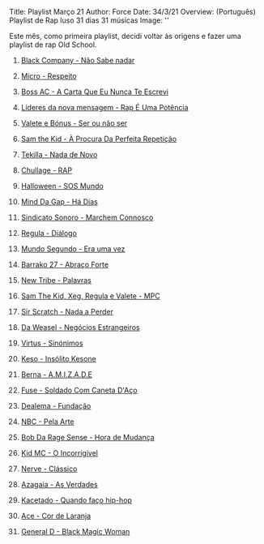 Title: Playlist Março 21
Author: Force
Date: 34/3/21
Overview: (Português) Playlist de Rap luso 31 dias 31 músicas
Image: ''

Este mês, como primeira playlist, decidi voltar às origens e fazer uma playlist de rap Old School.


1. [Black Company - Não Sabe nadar](https://www.youtube.com/watch?v=EyC7lH6fbQU)
    

2. [Micro - Respeito](https://www.youtube.com/watch?v=lWQPsFo_WVw)
    

3. [Boss AC - A Carta Que Eu Nunca Te Escrevi](https://www.youtube.com/watch?v=KEfMy-qkWWg)
    

4. [Líderes da nova mensagem - Rap É Uma Potência](https://www.youtube.com/watch?v=tDWFdOfScjQ)
    

5. [Valete e Bónus - Ser ou não ser](https://www.youtube.com/watch?v=kLy-c5c82JQ)
    

6. [Sam the Kid - À Procura Da Perfeita Repetição](https://www.youtube.com/watch?v=svLIEwCZE7c)


7. [Tekilla - Nada de Novo](https://www.youtube.com/watch?v=9HORERKxD3Y&t=51s)


8. [Chullage - RAP](https://www.youtube.com/watch?v=HXeCELG7-xw)


9. [Halloween - SOS Mundo](https://www.youtube.com/watch?v=Vhs43T08wOA)


10. [Mind Da Gap - Há Dias](https://www.youtube.com/watch?v=x9-luwhoXrE)

    
11. [Sindicato Sonoro - Marchem Connosco](https://www.youtube.com/watch?v=ok9SH9wFUCY)

    
12. [Regula - Diálogo](https://www.youtube.com/watch?v=lSpC4uvRJn8)
  
    
13. [Mundo Segundo - Era uma vez](https://www.youtube.com/watch?v=Xo0ZX5t6Q_A)

    
14. [Barrako 27 - Abraço Forte](https://www.youtube.com/watch?v=DtKhqgnN7B8)

    
15. [New Tribe - Palavras](https://www.youtube.com/watch?v=1o78fOmSF0Q&t=86s)

    
16. [Sam The Kid, Xeg, Regula e Valete - MPC](https://www.youtube.com/watch?v=ZKfFzrneppc)

    
17. [Sir Scratch - Nada a Perder](https://www.youtube.com/watch?v=AgisXp7y_-0)

    
18. [Da Weasel - Negócios Estrangeiros](https://www.youtube.com/watch?v=VVWi6Hg7SuQ)

    
19. [Virtus - Sinónimos](https://www.youtube.com/watch?v=drI4THgAAVY)

    
20. [Keso - Insólito Kesone](https://www.youtube.com/watch?v=tbWdrOfZTEg)

    
21. [Berna - A.M.I.Z.A.D.E](https://www.youtube.com/watch?v=3sJ0GzGviek)

    
22. [Fuse - Soldado Com Caneta D'Aço](https://www.youtube.com/watch?v=nmyL-y1MeO8)

    
23. [Dealema - Fundação](https://www.youtube.com/watch?v=Z1mX-oszgzY)

    
24. [NBC - Pela Arte](https://www.youtube.com/watch?v=8_YBAxkmwgQ)

    
25. [Bob Da Rage Sense - Hora de Mudança](https://www.youtube.com/watch?v=9KHDa500Q9M)

    
26. [Kid MC - O Incorrigível](https://www.youtube.com/watch?v=J8Df8yPn_bc)

    
27. [Nerve - Clássico](https://www.youtube.com/watch?v=I4NDvNOiJF4)

    
28. [Azagaia - As Verdades](https://www.youtube.com/watch?v=wQIGKEdKKOM)
    
    
29. [Kacetado - Quando faço hip-hop](https://www.youtube.com/watch?v=_o5-xBDhzWQ)

    
30. [Ace - Cor de Laranja](https://www.youtube.com/watch?v=S-ntNAKOtyQc)

    
31. [General D - Black Magic Woman](https://www.youtube.com/watch?v=lnx5_ld4C0w)